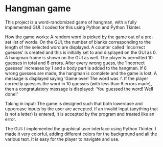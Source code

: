 # Hangman game
This project is a word-randomized game of hangman, with a fully implemented GUI. I coded for this using Python and Python Tkinter.

How the game works:
A random word is picked by the game out of a pre-set list of words. On the GUI, the number of blanks corresponding to the length of the selected word are 
displayed. A counter called 'Incorrect guesses' is created and this is initially set to and displayed on the GUI as 0. A hangman frame is shown on the GUI 
as well.
The player is permitted 10 guesses in total and 6 errors. After every wrong guess, the 'Incorrect guesses' increases by 1 and a body part is added to the 
hangman. If 6 wrong guesses are made, the hangman is complete and the game is lost. A message is displayed saying 'Game over! The word was <the word>!'.
If the player correctly guesses the word in 10 guesses (with less than 6 errors made), then a congratulatory message is displayed: 'You guessed the word! 
Well done!'

Taking in input:
The game is designed such that both lowercase and uppercase inputs by the user are accepted. If an invalid input (anything that is not a letter) is 
entered, it is accepted by the program and treated like an error.

The GUI:
I implemented the graphical user interface using Python Tkinter. I made it very colorful, adding different colors for the background and all the various 
text. It is easy for the player to navigate and use.
